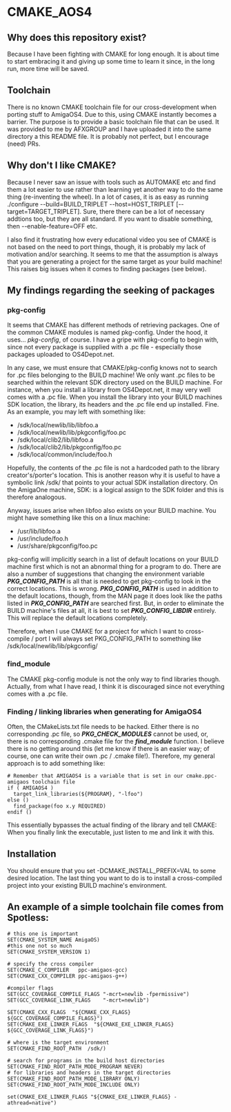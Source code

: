 # CMAKE_AOS4
## Why does this repository exist?
Because I have been fighting with CMAKE for long enough. It is about time to start embracing it and giving up some time to learn it since, in the long run, more time will be saved.

## Toolchain
There is no known CMAKE toolchain file for our cross-development when porting stuff to AmigaOS4. Due to this, using CMAKE instantly becomes a barrier. The purpose is to provide a basic toolchain file that can be used. It was provided to me by AFXGROUP and I have uploaded it into the same directory a this README file. It is probably not perfect, but I encourage (need) PRs.

## Why don't I like CMAKE?
Because I never saw an issue with tools such as AUTOMAKE etc and find them a lot easier to use rather than learning yet another way to do the same thing (re-inventing the wheel). In a lot of cases, it is as easy as running ./configure --build=BUILD_TRIPLET --host=HOST_TRIPLET [--target=TARGET_TRIPLET]. Sure, there there can be a lot of necessary addtions too, but they are all standard. If you want to disable something, then --enable-feature=OFF etc.

I also find it frustrating how every educational video you see of CMAKE is not based on the need to port things, though, it is probably my lack of motivation and/or searching. It seems to me that the assumption is always that you are generating a project for the same target as your build machine! This raises big issues when it comes to finding packages (see below).

## My findings regarding the seeking of packages
### pkg-config
It seems that CMAKE has different methods of retrieving packages. One of the common CMAKE modules is named pkg-config. Under the hood, it uses... *pkg-config*, of course. I have a gripe with pkg-config to begin with, since not every package is supplied with a .pc file - especially those packages uploaded to OS4Depot.net.

In any case, we must ensure that CMAKE/pkg-config knows not to search for .pc files belonging to the BUILD machine! We only want .pc files to be searched within the relevant SDK directory used on the BUILD machine. For instance, when you install a library from OS4Depot.net, it may very well comes with a .pc file. When you install the library into your BUILD machines SDK location, the library, its headers and the .pc file end up installed. Fine. As an example, you may left with something like:

- /sdk/local/newlib/lib/libfoo.a
- /sdk/local/newlib/lib/pkgconfig/foo.pc
- /sdk/local/clib2/lib/libfoo.a
- /sdk/local/clib2/lib/pkgconfig/foo.pc
- /sdk/local/common/include/foo.h

Hopefully, the contents of the .pc file is not a hardcoded path to the library creator's/porter's location. This is another reason why it is useful to have a symbolic link /sdk/ that points to your actual SDK installation directory. On the AmigaOne machine, SDK: is a logical assign to the SDK folder and this is therefore analogous.

Anyway, issues arise when libfoo also exists on your BUILD machine. You might have something like this on a linux machine:

- /usr/lib/libfoo.a
- /usr/include/foo.h
- /usr/share/pkgconfig/foo.pc

pkg-config will implicitly search in a list of default locations on your BUILD machine first which is not an abnormal thing for a program to do. There are also a number of suggestions that changing the environment variable ***PKG_CONFIG_PATH*** is all that is needed to get pkg-config to look in the correct locations. This is wrong. ***PKG_CONFIG_PATH*** is used in addition to the default locations, though, from the MAN page it does look like the paths listed in ***PKG_CONFIG_PATH*** are searched first. But, in order to eliminate the BUILD machine's files at all, it is best to set ***PKG_CONFIG_LIBDIR*** entirely. This will replace the default locations completely.

Therefore, when I use CMAKE for a project for which I want to cross-compile / port I will always set PKG_CONFIG_PATH to something like /sdk/local/newlib/lib/pkgconfig/

### find_module
The CMAKE pkg-config module is not the only way to find libraries though. Actually, from what I have read, I think it is discouraged since not everything comes with a .pc file.

### Finding / linking libraries when generating for AmigaOS4
Often, the CMakeLists.txt file needs to be hacked. Either there is no corresponding .pc file, so ***PKG_CHECK_MODULES*** cannot be used, or, there is no corresponding .cmake file for the ***find_module*** function. I believe there is no getting around this (let me know if there is an easier way; of course, one can write their own .pc / .cmake file!). Therefore, my general approach is to add something like:

```
# Remember that AMIGAOS4 is a variable that is set in our cmake.ppc-amigaos toolchain file
if ( AMIGAOS4 )
  target_link_libraries(${PROGRAM}, "-lfoo")
else ()
  find_package(foo x.y REQUIRED)
endif ()
```
This essentially bypasses the actual finding of the library and tell CMAKE: When you finally link the executable, just listen to me and link it with this.

## Installation
You should ensure that you set -DCMAKE_INSTALL_PREFIX=VAL to some desired location. The last thing you want to do is to install a cross-compiled project into your existing BUILD machine's environment.

## An example of a simple toolchain file comes from Spotless:
```
# this one is important
SET(CMAKE_SYSTEM_NAME AmigaOS)
#this one not so much
SET(CMAKE_SYSTEM_VERSION 1)

# specify the cross compiler
SET(CMAKE_C_COMPILER   ppc-amigaos-gcc)
SET(CMAKE_CXX_COMPILER ppc-amigaos-g++)

#compiler flags
SET(GCC_COVERAGE_COMPILE_FLAGS "-mcrt=newlib -fpermissive")
SET(GCC_COVERAGE_LINK_FLAGS    "-mcrt=newlib")

SET(CMAKE_CXX_FLAGS  "${CMAKE_CXX_FLAGS} ${GCC_COVERAGE_COMPILE_FLAGS}")
SET(CMAKE_EXE_LINKER_FLAGS  "${CMAKE_EXE_LINKER_FLAGS} ${GCC_COVERAGE_LINK_FLAGS}")

# where is the target environment
SET(CMAKE_FIND_ROOT_PATH  /sdk/)

# search for programs in the build host directories
SET(CMAKE_FIND_ROOT_PATH_MODE_PROGRAM NEVER)
# for libraries and headers in the target directories
SET(CMAKE_FIND_ROOT_PATH_MODE_LIBRARY ONLY)
SET(CMAKE_FIND_ROOT_PATH_MODE_INCLUDE ONLY)

set(CMAKE_EXE_LINKER_FLAGS "${CMAKE_EXE_LINKER_FLAGS} -athread=native")
```
